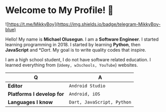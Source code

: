 # Welcome to My Profile! 👋
![https://t.me/MikkyBoy](https://­img.shields.io/badge/­telegram-MikkyBoy-blue)

Hello! My name is **Michael Olusegun**. I am a **Software Engineer**. I started learning programming in 2018. I started by learning **Python**, then **JavaScript** and **Dart*. My goal is to write quality codes that inspire.

I am a high school student, I do not have software related education. I learned everything from (`Udemy, w3schools, YouTube`) websites.

Q | A
--- | ---
**Editor** | `Android Studio`
**Platforms I develop for** | `Android, iOS`
**Languages I know** | `Dart, JavaScript, Python`
